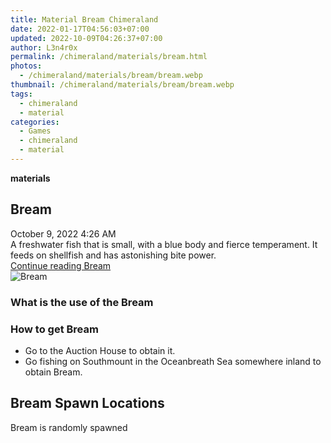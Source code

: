 ```yaml
---
title: Material Bream Chimeraland
date: 2022-01-17T04:56:03+07:00
updated: 2022-10-09T04:26:37+07:00
author: L3n4r0x
permalink: /chimeraland/materials/bream.html
photos:
  - /chimeraland/materials/bream/bream.webp
thumbnail: /chimeraland/materials/bream/bream.webp
tags:
  - chimeraland
  - material
categories:
  - Games
  - chimeraland
  - material
---
```


<link
  rel="stylesheet"
  href="https://rawcdn.githack.com/dimaslanjaka/Web-Manajemen/870a349/css/bootstrap-5-3-0-alpha3-wrapper.css"
/>
<section id="bootstrap-wrapper">
  <div data-bs-theme="dark">
    <div
      class="row g-0 border rounded overflow-hidden flex-md-row mb-4 shadow-sm position-relative bg-dark text-light"
    >
      <div class="col p-4 d-flex flex-column position-static">
        <strong class="d-inline-block mb-2 text-success">materials</strong>
        <h2 class="mb-0">Bream</h2>
        <div class="mb-1 text-muted">October 9, 2022 4:26 AM</div>
        <div class="mb-2 border p-1">
          A freshwater fish that is small, with a blue body and fierce
          temperament. It feeds on shellfish and has astonishing bite power.
        </div>
        <a
          href="/chimeraland/materials/bream.html"
          class="stretched-link d-none text-primary"
          >Continue reading Bream</a
        >
      </div>
      <div class="col-auto d-none d-md-block d-lg-block">
        <img
          src="https://www.webmanajemen.com/chimeraland/materials/bream/bream.webp"
          alt="Bream"
        />
      </div>
    </div>
    <div class="row">
      <div class="col-lg-6 col-12 mb-2">
        <div class="card">
          <div class="card-body">
            <h3 class="card-title">What is the use of the Bream</h3>
            <div class="card-text"><ul></ul></div>
          </div>
        </div>
      </div>
      <div class="col-lg-6 col-12 mb-2">
        <div class="card">
          <div class="card-body">
            <h3 class="card-title">How to get Bream</h3>
            <div class="card-text">
              <ul>
                <li>Go to the Auction House to obtain it.</li>
                <li>
                  Go fishing on Southmount in the Oceanbreath Sea somewhere
                  inland to obtain Bream.
                </li>
              </ul>
            </div>
          </div>
        </div>
      </div>
      <div class="col-12 mb-2">
        <h2>Bream Spawn Locations</h2>
        <p>Bream is randomly spawned</p>
      </div>
    </div>
  </div>
</section>